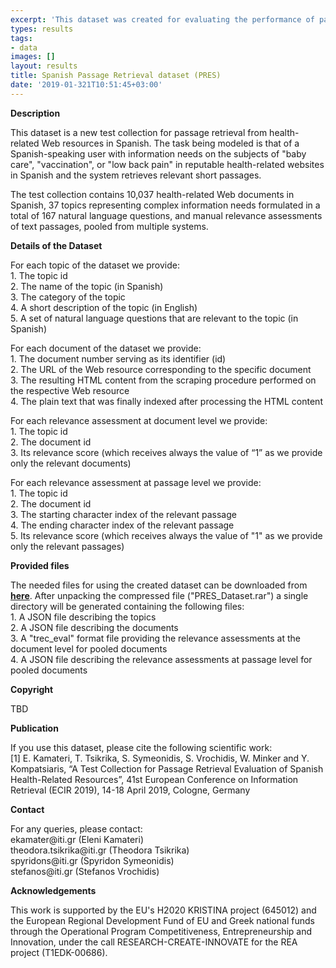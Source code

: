 ```yaml
---
excerpt: 'This dataset was created for evaluating the performance of passage retrieval'
types: results
tags:
- data
images: []
layout: results
title: Spanish Passage Retrieval dataset (PRES)
date: '2019-01-321T10:51:45+03:00'
---
```

<p><b>Description</b></p>
<p>This dataset is a new test collection for passage retrieval from health-related Web resources in Spanish. The task being modeled is that of a Spanish-speaking user with information needs on the subjects of "baby care", "vaccination", or "low back pain" in reputable health-related websites in Spanish and the system retrieves relevant short passages. </p>
</p>The test collection contains 10,037 health-related Web documents in Spanish, 37 topics representing complex information needs formulated in a total of 167 natural language questions, and manual relevance assessments of text passages, pooled from multiple systems. </p>
<p><b>Details of the Dataset</b></p>
<p>
For each topic of the dataset we provide:<br/>
1.	The topic id<br/>
2.	The name of the topic (in Spanish)<br/>
3.	The category of the topic<br/>
4.	A short description of the topic (in English)<br/>
5.	A set of natural language questions that are relevant to the topic (in Spanish)<br/>
</p>
<p>
For each document of the dataset we provide:<br/>
1.	The document number serving as its identifier (id)<br/>
2.	The URL of the Web resource corresponding to the specific document<br/>
3.	The resulting HTML content from the scraping procedure performed on the respective Web resource<br/>
4.	The plain text that was finally indexed after processing the HTML content<br/>
</p>
<p>
For each relevance assessment at document level we provide:<br/>
1.	The topic id<br/>
2.	The document id<br/>
3.	Its relevance score (which receives always the value of “1” as we provide only the relevant documents)<br/>
</p>
<p>
For each relevance assessment at passage level we provide: <br/>
1.	The topic id<br/>
2.	The document id<br/>
3.	The starting character index of the relevant passage<br/>
4.	The ending character index of the relevant passage<br/>
5.	Its relevance score (which receives always the value of "1" as we provide only the relevant passages)<br/>
</p>
<p><b>Provided files</b></p>
<p>
The needed files for using the created dataset can be downloaded from <a href="http://mklab.iti.gr/files/PRES_Dataset.rar"><strong>here</strong></a>. After unpacking the compressed file ("PRES_Dataset.rar") a single directory will be generated containing the following files:
<br/>
1.	A JSON file describing the topics<br/>
2.	A JSON file describing the documents<br/>
3.	A "trec_eval" format file providing the relevance assessments at the document level for pooled documents<br/>
4.	A JSON file describing the relevance assessments at passage level for pooled documents<br/>
</p>
<p><b>Copyright</b></p>
<p>TBD</p>
<p><b>Publication</b></p>
<p>If you use this dataset, please cite the following scientific work:<br/>
[1] E. Kamateri, T. Tsikrika, S. Symeonidis, S. Vrochidis, W. Minker and Y. Kompatsiaris, “A Test Collection for Passage Retrieval Evaluation of Spanish Health-Related Resources”, 41st European Conference on Information Retrieval (ECIR 2019), 14-18 April 2019, Cologne, Germany
</p>
<p><b>Contact</b></p>
<p>For any queries, please contact:<br/>
ekamater@iti.gr (Eleni Kamateri)<br/>
theodora.tsikrika@iti.gr (Theodora Tsikrika)<br/>
spyridons@iti.gr (Spyridon Symeonidis)<br/>
stefanos@iti.gr (Stefanos Vrochidis)<br/>
</p>
<p><b>Acknowledgements</b></p>
<p>This work is supported by the EU's H2020 KRISTINA project (645012) and the European Regional Development Fund of EU and Greek national funds through the Operational Program Competitiveness, Entrepreneurship and Innovation, under the call RESEARCH-CREATE-INNOVATE for the REA project (T1EDK-00686).</p>
